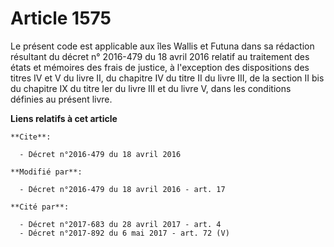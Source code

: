 # Article 1575

Le présent code est applicable aux îles Wallis et Futuna  dans sa rédaction résultant du 
décret n° 2016-479 du 18 avril 2016
relatif au traitement des états et mémoires des frais de justice, à l'exception des dispositions des titres IV et V du livre
II, du chapitre IV du titre II du livre III, de la section II bis du chapitre IX du titre Ier du livre III et du livre V,
dans les conditions définies au présent livre.

**Liens relatifs à cet article**

	**Cite**:

	  - Décret n°2016-479 du 18 avril 2016

	**Modifié par**:

	  - Décret n°2016-479 du 18 avril 2016 - art. 17

	**Cité par**:

	  - Décret n°2017-683 du 28 avril 2017 - art. 4
	  - Décret n°2017-892 du 6 mai 2017 - art. 72 (V)
